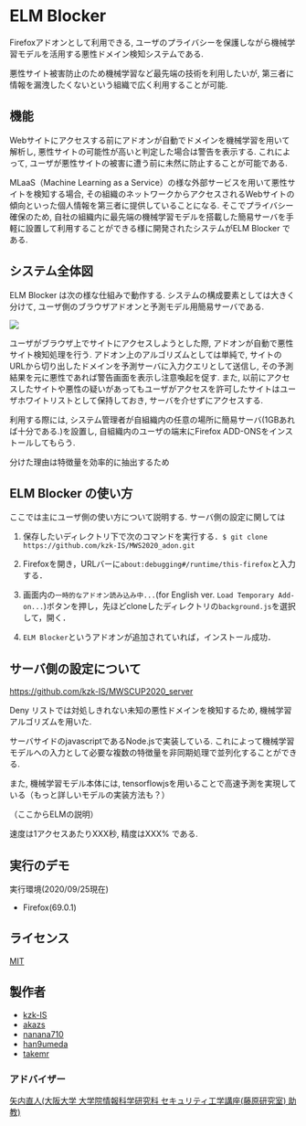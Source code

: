 # ELM Blocker 

Firefoxアドオンとして利用できる, ユーザのプライバシーを保護しながら機械学習モデルを活用する悪性ドメイン検知システムである.

悪性サイト被害防止のため機械学習など最先端の技術を利用したいが, 第三者に情報を漏洩したくないという組織で広く利用することが可能.

## 機能

Webサイトにアクセスする前にアドオンが自動でドメインを機械学習を用いて解析し, 悪性サイトの可能性が高いと判定した場合は警告を表示する. これによって, ユーザが悪性サイトの被害に遭う前に未然に防止することが可能である.

MLaaS（Machine Learning as a Service）の様な外部サービスを用いて悪性サイトを検知する場合, その組織のネットワークからアクセスされるWebサイトの傾向といった個人情報を第三者に提供していることになる.
そこでプライバシー確保のため, 自社の組織内に最先端の機械学習モデルを搭載した簡易サーバを手軽に設置して利用することができる様に開発されたシステムがELM Blocker である.


## システム全体図

ELM Blocker は次の様な仕組みで動作する. システムの構成要素としては大きく分けて, ユーザ側のブラウザアドオンと予測モデル用簡易サーバである.

![][systemzentaizu]

[systemzentaizu]:https://github.com/kzk-IS/MWS2020_adon/blob/master/systemzentaizu.jpg

ユーザがブラウザ上でサイトにアクセスしようとした際, アドオンが自動で悪性サイト検知処理を行う. アドオン上のアルゴリズムとしては単純で, サイトのURLから切り出したドメインを予測サーバに入力クエリとして送信し, その予測結果を元に悪性であれば警告画面を表示し注意喚起を促す. また, 以前にアクセスしたサイトや悪性の疑いがあってもユーザがアクセスを許可したサイトはユーザホワイトリストとして保持しておき, サーバを介せずにアクセスする. 



利用する際には, システム管理者が自組織内の任意の場所に簡易サーバ(1GBあれば十分である.)を設置し, 自組織内のユーザの端末にFirefox ADD-ONSをインストールしてもらう.

分けた理由は特徴量を効率的に抽出するため


## ELM Blocker の使い方

ここでは主にユーザ側の使い方について説明する. サーバ側の設定に関しては

1. 保存したいディレクトリ下で次のコマンドを実行する．`$ git clone https://github.com/kzk-IS/MWS2020_adon.git`

1. Firefoxを開き，URLバーに`about:debugging#/runtime/this-firefox`と入力する．

1. 画面内の`一時的なアドオン読み込み中...`(for English ver. `Load Temporary Add-on...`)ボタンを押し，先ほどcloneしたディレクトリの`background.js`を選択して，開く．

1. `ELM Blocker`というアドオンが追加されていれば，インストール成功．


## サーバ側の設定について
https://github.com/kzk-IS/MWSCUP2020_server

Deny リストでは対処しきれない未知の悪性ドメインを検知するため, 機械学習アルゴリズムを用いた.

サーバサイドのjavascriptであるNode.jsで実装している. これによって機械学習モデルへの入力として必要な複数の特徴量を非同期処理で並列化することができる.

また, 機械学習モデル本体には, tensorflowjsを用いることで高速予測を実現している（もっと詳しいモデルの実装方法も？）

（ここからELMの説明）

速度は1アクセスあたりXXX秒, 精度はXXX% である.

## 実行のデモ

実行環境(2020/09/25現在)
- Firefox(69.0.1)

## ライセンス

[MIT](https://github.com/tcnksm/tool/blob/master/LICENCE)

## 製作者

- [kzk-IS](https://github.com/kzk-IS)
- [akazs](https://github.com/akazs)
- [nanana710](https://github.com/nanana710)
- [han9umeda](https://github.com/han9umeda)
- [takemr](https://github.com/takemr)

### アドバイザー

[矢内直人(大阪大学 大学院情報科学研究科 セキュリティ工学講座(藤原研究室) 助教)](http://www-infosec.ist.osaka-u.ac.jp/~yanai/)
